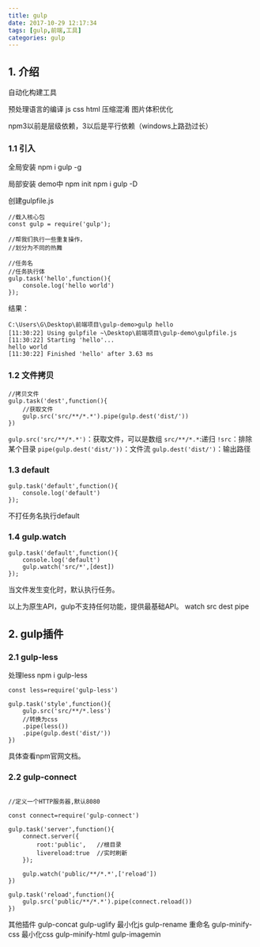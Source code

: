 ```yaml
---
title: gulp
date: 2017-10-29 12:17:34
tags: [gulp,前端,工具]
categories: gulp
---
```


## 1. 介绍
自动化构建工具

预处理语言的编译
js css html 压缩混淆
图片体积优化


npm3以前是层级依赖，3以后是平行依赖（windows上路劲过长）

### 1.1 引入

全局安装
npm i gulp -g

局部安装
demo中
npm init
npm i gulp -D

创建gulpfile.js
```
//载入核心包
const gulp = require('gulp');

//帮我们执行一些重复操作，
//划分为不同的热舞

//任务名
//任务执行体
gulp.task('hello',function(){
	console.log('hello world')
});
```
结果：
```
C:\Users\G\Desktop\前端项目\gulp-demo>gulp hello
[11:30:22] Using gulpfile ~\Desktop\前端项目\gulp-demo\gulpfile.js
[11:30:22] Starting 'hello'...
hello world
[11:30:22] Finished 'hello' after 3.63 ms
```


### 1.2 文件拷贝

```
//拷贝文件
gulp.task('dest',function(){
	//获取文件
	gulp.src('src/**/*.*').pipe(gulp.dest('dist/'))
})
```
`gulp.src('src/**/*.*')`：获取文件，可以是数组
`src/**/*.*`:递归
`!src`：排除某个目录
`pipe(gulp.dest('dist/'))`：文件流
`gulp.dest('dist/')`：输出路径

### 1.3 default
```
gulp.task('default',function(){
	console.log('default')
});
```
不打任务名执行default

### 1.4 gulp.watch
```
gulp.task('default',function(){
	console.log('default')
	gulp.watch('src/*',[dest])
});
```
当文件发生变化时，默认执行任务。

以上为原生API，gulp不支持任何功能，提供最基础API。
watch
src
dest
pipe


## 2. gulp插件

### 2.1 gulp-less
处理less
npm i gulp-less

```
const less=require('gulp-less')

gulp.task('style',function(){
	gulp.src('src/**/*.less')
	//转换为css
	.pipe(less())
	.pipe(gulp.dest('dist/'))
})
```
具体查看npm官网文档。

### 2.2 gulp-connect
```

//定义一个HTTP服务器,默认8080

const connect=require('gulp-connect')

gulp.task('server',function(){
	connect.server({
		root:'public',   //根目录
		livereload:true  //实时刷新
	});

	gulp.watch('public/**/*.*',['reload'])
})

gulp.task('reload',function(){
	gulp.src('public/**/*.*').pipe(connect.reload())
})
```





其他插件
gulp-concat
gulp-uglify 最小化js
gulp-rename 重命名
gulp-minify-css 最小化css
gulp-minify-html
gulp-imagemin